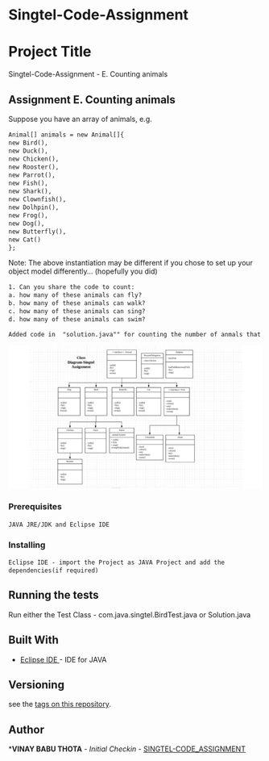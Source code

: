 # Singtel-Code-Assignment
# Project Title

Singtel-Code-Assignment - E. Counting animals

## Assignment E. Counting animals
Suppose you have an array of animals, e.g.

```
Animal[] animals = new Animal[]{
new Bird(),
new Duck(),
new Chicken(),
new Rooster(),
new Parrot(),
new Fish(),
new Shark(),
new Clownfish(),
new Dolhpin(),
new Frog(),
new Dog(),
new Butterfly(),
new Cat()
};

```

Note: The above instantiation may be different if you chose to set up your object model
differently… (hopefully you did)


```
1. Can you share the code to count:
a. how many of these animals can fly?
b. how many of these animals can walk?
c. how many of these animals can sing?
d. how many of these animals can swim?

```
```diff
Added code in  "solution.java"" for counting the number of anmals that can fly,walk,sing and swim for all the animals that were implemented.

```

![Class Diagram](ClassDiagram.jpeg?raw=true "Class Diagram")

### Prerequisites

```
JAVA JRE/JDK and Eclipse IDE 
```
### Installing

```
Eclipse IDE - import the Project as JAVA Project and add the dependencies(if required) 
```

 ## Running the tests

Run either the Test Class - com.java.singtel.BirdTest.java or Solution.java



## Built With

* [Eclipse IDE ](https://www.eclipse.org/downloads/packages/release/photon/r/eclipse-ide-java-developers) - IDE for JAVA

## Versioning

 see the [tags on this repository](https://github.com/thotavinaybabu/Singtel-Code-Assignment). 

## Author

***VINAY BABU THOTA** - *Initial Checkin* - [SINGTEL-CODE_ASSIGNMENT](https://github.com/thotavinaybabu/Singtel-Code-Assignment)

